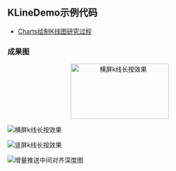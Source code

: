 ## KLineDemo示例代码

- [Charts绘制K线图研究过程](https://www.jianshu.com/p/f70fe1730357)

### 成果图
<div align=center><img width="220" height="124" src="https://github.com/iCoobin/KLineDemo/blob/master/%E6%A8%AA%E5%B1%8Fk%E7%BA%BF%E9%95%BF%E6%8C%89%E6%95%88%E6%9E%9C.png" alt="横屏k线长按效果"/></div>

![横屏k线长按效果](https://github.com/iCoobin/KLineDemo/blob/master/%E6%A8%AA%E5%B1%8Fk%E7%BA%BF%E9%95%BF%E6%8C%89%E6%95%88%E6%9E%9C.png)

![竖屏k线长按效果](https://github.com/iCoobin/KLineDemo/blob/master/%E7%AB%96%E5%B1%8Fk%E7%BA%BF%E9%95%BF%E6%8C%89%E6%95%88%E6%9E%9C.png)

![增量推送中间对齐深度图](https://github.com/iCoobin/KLineDemo/blob/master/%E5%A2%9E%E9%87%8F%E6%8E%A8%E9%80%81%E4%B8%AD%E9%97%B4%E5%AF%B9%E9%BD%90%E6%B7%B1%E5%BA%A6%E5%9B%BE.png)
